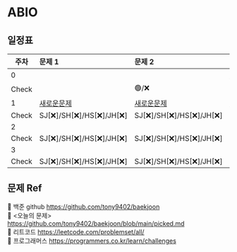 # ABIO

## 일정표

|**주차**|  **문제 1**                                      | **문제 2**                                       | **문제3**                                        |
| ---- |:------------------------------------------------|:------------------------------------------------| :-----------------------------------------------|
|0     |                                                 |                                                 | [팰린드로미터](https://www.acmicpc.net/problem/4096)|
|Check |                                                 | 🟢/❌                                           | SJ[❌]/SH[❌]/HS[❌]/JH[❌]                       | 
|1     | [새로운문제](https://github.com/iamsojung/ABIO)    |[새로운문제](https://github.com/iamsojung/ABIO)    | [새로운문제](https://github.com/iamsojung/ABIO)     | 
|Check | SJ[❌]/SH[❌]/HS[❌]/JH[❌]                      | SJ[❌]/SH[❌]/HS[❌]/JH[❌]                       | SJ[❌]/SH[❌]/HS[❌]/JH[❌]                       | 
|2     |                                                 |                                                 |                                                  | 
|Check | SJ[❌]/SH[❌]/HS[❌]/JH[❌]                      | SJ[❌]/SH[❌]/HS[❌]/JH[❌]                       | SJ[❌]/SH[❌]/HS[❌]/JH[❌]                       | 
|3     |                                                 |                                                 |                                                  | 
|Check | SJ[❌]/SH[❌]/HS[❌]/JH[❌]                      | SJ[❌]/SH[❌]/HS[❌]/JH[❌]                       | SJ[❌]/SH[❌]/HS[❌]/JH[❌]                       | 

  
  
  
  
## 문제 Ref
📁 백준 github https://github.com/tony9402/baekjoon  
📁 <오늘의 문제> https://github.com/tony9402/baekjoon/blob/main/picked.md  
📁 리트코드 https://leetcode.com/problemset/all/  
📁 프로그래머스 https://programmers.co.kr/learn/challenges  

  
  
  
  
  
  
